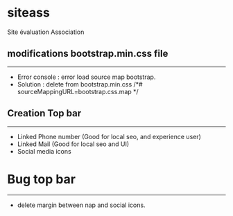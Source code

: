 # siteass
Site évaluation Association

## modifications bootstrap.min.css file
----------------------------------------

* Error console : error load source map bootstrap.
* Solution : delete from bootstrap.min.css /*# sourceMappingURL=bootstrap.css.map */

## Creation Top bar
--------------------

* Linked Phone number (Good for local seo, and experience user) 
* Linked Mail (Good for local seo and UI)
* Social media icons

# Bug top bar
--------------- 
* delete margin between nap and social icons.